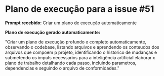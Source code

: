 # Plano de execução para a issue #51

**Prompt recebido:** Criar um plano de execução automaticamente

**Plano de execução gerado automaticamente:**

"Criar um plano de execução profundo e completo automaticamente, observando o codebase, listando arquivos e aprendendo os conteudos dos arquivos que compoem p projeto, identificando o historico de mudanças e submetendo os imputs necessarios para a inteligência artificial elaborar o plano de trabalho detalhando cada passo, incluindo parametros, dependencias e seguindo o arquivo de conformidades."